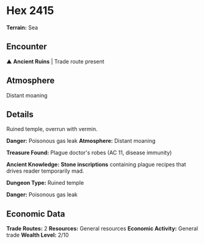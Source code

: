 # Hex 2415

**Terrain:** Sea

## Encounter
▲ **Ancient Ruins** | Trade route present

## Atmosphere
Distant moaning

## Details
Ruined temple, overrun with vermin.

**Danger:** Poisonous gas leak
**Atmosphere:** Distant moaning

**Treasure Found:** Plague doctor's robes (AC 11, disease immunity)

**Ancient Knowledge:** **Stone inscriptions** containing plague recipes that drives reader temporarily mad.

**Dungeon Type:** Ruined temple

**Danger:** Poisonous gas leak

## Economic Data
**Trade Routes:** 2
**Resources:** General resources
**Economic Activity:** General trade
**Wealth Level:** 2/10
